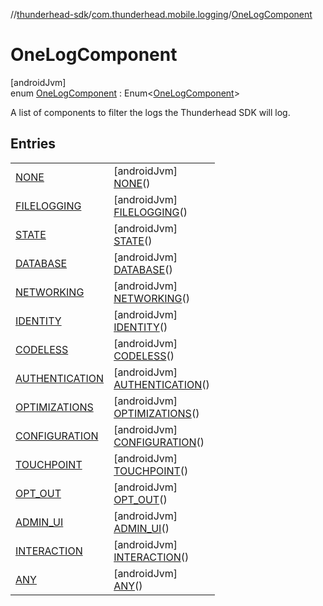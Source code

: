 //[thunderhead-sdk](../../../index.md)/[com.thunderhead.mobile.logging](../index.md)/[OneLogComponent](index.md)

# OneLogComponent

[androidJvm]\
enum [OneLogComponent](index.md) : Enum<[OneLogComponent](index.md)> 

A list of components to filter the logs the Thunderhead SDK will log.

## Entries

| | |
|---|---|
| [NONE](-n-o-n-e/index.md) | [androidJvm]<br>[NONE](-n-o-n-e/index.md)() |
| [FILELOGGING](-f-i-l-e-l-o-g-g-i-n-g/index.md) | [androidJvm]<br>[FILELOGGING](-f-i-l-e-l-o-g-g-i-n-g/index.md)() |
| [STATE](-s-t-a-t-e/index.md) | [androidJvm]<br>[STATE](-s-t-a-t-e/index.md)() |
| [DATABASE](-d-a-t-a-b-a-s-e/index.md) | [androidJvm]<br>[DATABASE](-d-a-t-a-b-a-s-e/index.md)() |
| [NETWORKING](-n-e-t-w-o-r-k-i-n-g/index.md) | [androidJvm]<br>[NETWORKING](-n-e-t-w-o-r-k-i-n-g/index.md)() |
| [IDENTITY](-i-d-e-n-t-i-t-y/index.md) | [androidJvm]<br>[IDENTITY](-i-d-e-n-t-i-t-y/index.md)() |
| [CODELESS](-c-o-d-e-l-e-s-s/index.md) | [androidJvm]<br>[CODELESS](-c-o-d-e-l-e-s-s/index.md)() |
| [AUTHENTICATION](-a-u-t-h-e-n-t-i-c-a-t-i-o-n/index.md) | [androidJvm]<br>[AUTHENTICATION](-a-u-t-h-e-n-t-i-c-a-t-i-o-n/index.md)() |
| [OPTIMIZATIONS](-o-p-t-i-m-i-z-a-t-i-o-n-s/index.md) | [androidJvm]<br>[OPTIMIZATIONS](-o-p-t-i-m-i-z-a-t-i-o-n-s/index.md)() |
| [CONFIGURATION](-c-o-n-f-i-g-u-r-a-t-i-o-n/index.md) | [androidJvm]<br>[CONFIGURATION](-c-o-n-f-i-g-u-r-a-t-i-o-n/index.md)() |
| [TOUCHPOINT](-t-o-u-c-h-p-o-i-n-t/index.md) | [androidJvm]<br>[TOUCHPOINT](-t-o-u-c-h-p-o-i-n-t/index.md)() |
| [OPT_OUT](-o-p-t_-o-u-t/index.md) | [androidJvm]<br>[OPT_OUT](-o-p-t_-o-u-t/index.md)() |
| [ADMIN_UI](-a-d-m-i-n_-u-i/index.md) | [androidJvm]<br>[ADMIN_UI](-a-d-m-i-n_-u-i/index.md)() |
| [INTERACTION](-i-n-t-e-r-a-c-t-i-o-n/index.md) | [androidJvm]<br>[INTERACTION](-i-n-t-e-r-a-c-t-i-o-n/index.md)() |
| [ANY](-a-n-y/index.md) | [androidJvm]<br>[ANY](-a-n-y/index.md)() |
